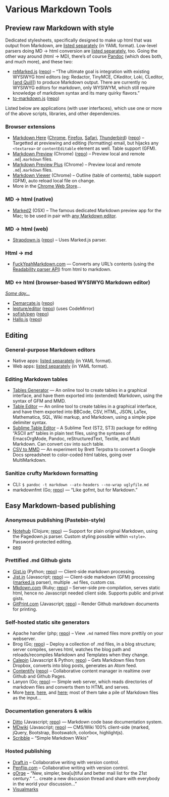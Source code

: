 <!--
Markdown Resources: Varia
==========================================
Copyright 2013–14 © Dr Wouter Soudan @ Rhythmus.be
Licensed under a Creative Commons Attribution 3.0 License.

Document address: https://github.com/rhythmus/markdown-resources/markdown-tools.md
Last revision: 2014-05-12 17:40 GMT+1
-->

# Various Markdown Tools


## Preview raw Markdown with style

Dedicated stylesheets, specifically designed to make up html that was output from Markdown, are [listed separately](markdown-stylesheets.yml) (in YAML format). Low-level parsers doing MD → html conversion are [listed separately](markdown-implementations.yml), too. Going the other way around (html → MD), there’s of course [Pandoc](http://johnmacfarlane.net/pandoc/) (which does both, and much more), and these two:

- [reMarked.js](http://leeoniya.github.io/reMarked.js) ([repo](https://github.com/leeoniya/reMarked.js)) – “The ultimate goal is integration with existing WYSIWYG html editors (eg: Redactor, TinyMCE, CKeditor, Loki, CLeditor, [[and Quill](https://github.com/quilljs/quill/issues/74)]) to produce Markdown output. There are currently no WYSIWYG editors for markdown, only WYSIWYM, which still require knowledge of markdown syntax and its many quirky flavors.”
- [to-markdown.js](http://domchristie.github.io/to-markdown/) ([repo](https://github.com/domchristie/to-markdown))

Listed below are applications (with user interfaces), which use one or more of the above scripts, libraries, and other dependencies.

### Browser extensions
- [Markdown Here](http://markdown-here.com) ([Chrome](https://chrome.google.com/webstore/detail/markdown-here), [Firefox](https://addons.mozilla.org/en-US/firefox/addon/markdown-here), [Safari](https://s3.amazonaws.com/markdown-here/markdown-here.safariextz), [Thunderbird](https://addons.mozilla.org/en-US/thunderbird/addon/markdown-here/)) ([repo](https://github.com/adam-p/markdown-here)) – Targetted at previewing and editing (formatting) email, but hijacks any `<textarea>` or `contentEditable` element as well. Table support (GFM).
- [Markdown Preview](https://chrome.google.com/webstore/detail/markdown-preview) (Chrome) ([repo](https://github.com/borismus/markdown-preview)) – Preview local and remote `.md`|`.markdown` files.
- [Markdown Preview Plus](https://chrome.google.com/webstore/detail/markdown-preview-plus) (Chrome) – Preview local and remote `.md`|`.markdown` files.
- [Markdown Viewer](https://chrome.google.com/webstore/detail/markdown-viewer) (Chrome) – Outline (table of contents), table support (GFM), auto reload local file on change.
- More in the [Chrome Web Store](https://www.google.com/search?q=chrome+extension+markdown)…

### MD → html (native)
- [Marked2](http://marked2app.com) (OSX) – The famous dedicated Markdown preview app for the Mac; to be used in pair with [any Markdown editor](markdown-editors-nativeApps.yml).

### MD → html (web)
- [Strapdown.js](http://strapdownjs.com) ([repo](https://github.com/arturadib/strapdown)) – Uses Marked.js parser.

### Html → md
- [FuckYeahMarkdown.com](http://fuckyeahmarkdown.com/) — Converts any URL’s contents (using the [Readability parser API](https://www.readability.com/developers/api)) from html to markdown.


### MD ↔ html (browser-based WYSIWYG Markdown editor)

[_Some day…_](https://github.com/quilljs/quill/issues/74#issuecomment-42942223)

- [Demarcate.js](http://will-hart.github.io/demarcate.js/) ([repo](https://github.com/will-hart/demarcate.js))
- [lepture/editor](http://lab.lepture.com/editor/) ([repo](https://github.com/lepture/editor)) (uses CodeMirror)
- [sofish/pen](http://sofish.github.io/pen/) ([repo](https://github.com/sofish/pen))
- [Hallo.js](http://hallojs.org/demo/markdown/) ([repo](https://github.com/bergie/hallo))


## Editing

### General-purpose Markdown editors
- Native apps: [listed separately](https://github.com/rhythmus/markdown-resources/blob/master/markdown-editors-nativeApps.yml) (in YAML format).
- Web apps: [listed separately](https://github.com/rhythmus/markdown-resources/blob/master/markdown-editors-browserBased.yml) (in YAML format).

### Editing Markdown tables
- [Tables Generator](http://www.tablesgenerator.com/markdown_tables) — An online tool to create tables in a graphical interface, and have them exported into (extended) Markdown, using the syntax of GFM and MMD.
- [Table Editor](http://truben.no/latex/table/) — An online tool to create tables in a graphical interface, and have them exported into BBCode, CSV, HTML, JSON, LaTex, Mathematica, SQL, Wiki markup, and Markdown, using a simple pipe delimiter syntax.
- [Sublime Table Editor](https://github.com/vkocubinsky/SublimeTableEditor) – A Sublime Text (ST2, ST3) package for editing “ASCII art” tables in plain text files, using the syntaxes of EmacsOrgMode, Pandoc, reStructuredText, Textile, and Multi Markdown. Can convert csv into such table.
- [CSV to MMD](http://brettterpstra.com/2012/03/29/experiment-csv-to-mmd-tables-with-color-coding) — An experiment by Brett Terpstra to convert a Google Docs spreadsheet to color-coded html tables, going over MultiMarkdown.

<!-- 
- http://lou.pe/blog/converting-csv-tables-to-markdown-files
- http://tonylandis.com/python/python-csv-to-fixed-sized-text-tables/
-->

### Sanitize crufty Markdown formatting
- CLI: `$ pandoc -t markdown --atx-headers --no-wrap uglyfile.md`
- markdownfmt (Go; [repo](https://github.com/shurcooL/markdownfmt)) — “Like gofmt, but for Markdown.”


## Easy Markdown-based publishing 

### Anonymous publishing (Pastebin-style)
- [Notehub](http://www.notehub.org) (Clojure; [repo](https://github.com/chmllr/NoteHub)) — Support for plain original Markdown, using the Pagedown.js parser. Custom styling possible within `<style>`. Password-protected editing.
- [peg](http://peg.gd/1)

### Prettified .md Github gists
- [Gist.io](http://gist.io/) (Python; [repo](https://github.com/idan/gistio)) — Client-side markdown processing.
- [Jist.in](http://jist.in/) (Javascript; [repo](https://github.com/zhuzhuor/jist/)) — Client-side markdown (GFM) processing ([marked.js](https://github.com/chjj/marked) parser), multiple `.md` files, custom css.
- [Mkdown.com](http://www.mkdown.com/8485599) (Ruby; [repo](https://github.com/jack7890/mkdown)) – Server-side pre-compilation, serves static html, hence no Javascript needed client side. Supports public and privat gists.
- [GitPrint.com](http://gitprint.com/) (Javascript; [repo](https://github.com/adamburmister/gitprint.com)) – Render Github markdown documents for printing.

### Self-hosted static site generators
- Apache handler (php; [repo](https://github.com/sminnee/markdown-handler)) – View `.md` named files more prettily on your webserver.
- Brog (Go; [repo](https://github.com/aybabtme/brog)) –
Deploy a collection of .md files, in a blog structure; server compiles, serves html, watches the blog path and reloads/recompiles Markdown and Templates when they change.
- [Calepin](http://calepin.co/) (Javascript & Python; [repo](https://github.com/jokull/calepin)) – Gets Markdown files from Dropbox, converts into blog posts, generates an Atom feed.
- [Contentify](http://thyb.github.io/contentify) ([repo](https://github.com/thyb/contentify/)) – Collaborative content manager in realtime over Github and Github Pages.
- Lanyon (Go; [repo](https://github.com/mkaz/lanyon)) — Simple web server, which reads directories of markdown files and converts them to HTML and serves.
- More [here](http://staticsitegenerators.net/), [here](http://staticgen.com/), and [here](https://gist.github.com/davatron5000/2254924); most of them take a pile of Markdown files as the input…

### Documentation generators & wikis
- [Ditto](http://chutsu.github.io/ditto/) (Javascript; [repo](https://github.com/chutsu/ditto/)) — Markdown code base documentation system.
- [MDwiki](http://dynalon.github.io/mdwiki/) (Javascript; [repo](https://github.com/Dynalon/mdwiki/)) — CMS/Wiki 100% client-side (marked, jQuery, Bootstrap, Bootswatch, colorbox, highlightjs).
- [Scribble](http://www.tryscribble.com) – “Simple Markdown Wikis”

### Hosted publishing
- [Draft.in](https://draftin.com) – Collaborative writing with version control.
- [Penflip.com](https://www.penflip.com/) – Collaborative writing with version control.
- [gOrge](http://gorgeapp.appspot.com/) – “New, simpler, bea[u]tiful and better mail list for the 21st century.” “… create a new discussion thread and share with everybody in the world your discussion…”
- [Visualmarks](http://www.visual-marks.com)
